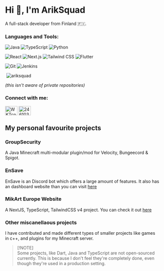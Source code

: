 # Hi 👋, I'm ArikSquad
A full-stack developer from Finland 🇫🇮.

<h3 align="left">Languages and Tools:</h3>
<p align="left">

![Java](https://img.shields.io/badge/Java-%23ED8B00?style=for-the-badge&logo=openjdk&logoColor=white)
![TypeScript](https://img.shields.io/badge/TypeScript-%23007ACC?style=for-the-badge&logo=typescript&logoColor=white)
![Python](https://img.shields.io/badge/Python-%233776AB?style=for-the-badge&logo=python&logoColor=white)

</p>
<p align="left">

![React](https://img.shields.io/badge/React-%2361DAFB?style=for-the-badge&logo=react&logoColor=black)
![Next.js](https://img.shields.io/badge/Next.js-%23000000?style=for-the-badge&logo=next.js&logoColor=white)
![Tailwind CSS](https://img.shields.io/badge/Tailwind%20CSS-%2306B6D4?style=for-the-badge&logo=tailwindcss&logoColor=white)
![Flutter](https://img.shields.io/badge/Flutter-%2302569B?style=for-the-badge&logo=flutter&logoColor=white)

</p>
<p align="left">

![Git](https://img.shields.io/badge/Git-%23F05032?style=for-the-badge&logo=git&logoColor=white)
![Jenkins](https://img.shields.io/badge/Jenkins-%23D24939?style=for-the-badge&logo=jenkins&logoColor=white)

</p>

<p>&nbsp;<img src="https://github-readme-stats.vercel.app/api?username=ariksquad&show_icons=true&theme=dracula&locale=en" alt="ariksquad" /></p> <em>(this isn't aware of private repositories)</em>

<h3 align="left">Connect with me:</h3>
<p align="left">
<a href="https://discord.com/users/549152470194978817" target="blank"><img align="center" src="https://raw.githubusercontent.com/rahuldkjain/github-profile-readme-generator/master/src/images/icons/Social/discord.svg" alt="WKTcnb86b7" height="30" width="40" /></a>
<a href="https://stackoverflow.com/users/22448548" target="blank"><img align="center" src="https://raw.githubusercontent.com/rahuldkjain/github-profile-readme-generator/master/src/images/icons/Social/stack-overflow.svg" alt="24610319" height="30" width="40" /></a>
</p>


## My personal favourite projects
### GroupSecurity
  
A Java Minecraft multi-modular plugin/mod for Velocity, Bungeecord & Spigot.
### EnSave
  
EnSave is an Discord bot which offers a large amount of features. It also has an dashboard website than you can visit [here](https://ensave.mikart.eu/)
### MikArt Europe Website
  
A NextJS, TypeScript, TailwindCSS v4 project. You can check it out [here](https://www.mikart.eu)
### Other miscanellaous projects
  
I have contributed and made different types of smaller projects like games in c++, and plugins for my Minecraft server.
 
> [!NOTE]\
> Some projects, like Dart, Java and TypeScript are not open-sourced currently. This is because I don't feel they're completely done, even though they're used in a production setting.
